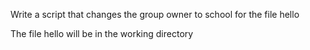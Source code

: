 Write a script that changes the group owner to school for the file hello



The file hello will be in the working directory
